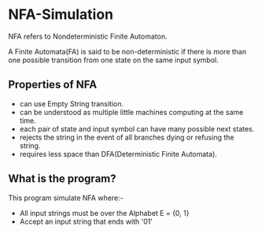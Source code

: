 # NFA-Simulation
NFA refers to Nondeterministic Finite Automaton. 

A Finite Automata(FA) is said to be non-deterministic if there 
is more than one possible transition from one state on the same input symbol.

## Properties of NFA 
- can use Empty String transition.
- can be understood as multiple little machines computing at the same time.
- each pair of state and input symbol can have many possible next states.
- rejects the string in the event of all branches dying or refusing the string.
- requires less space than DFA(Deterministic Finite Automata).

## What is the program? 

This program simulate NFA where:-
- All input strings must be over the Alphabet E = {0, 1}
- Accept an input string that ends with '01'
